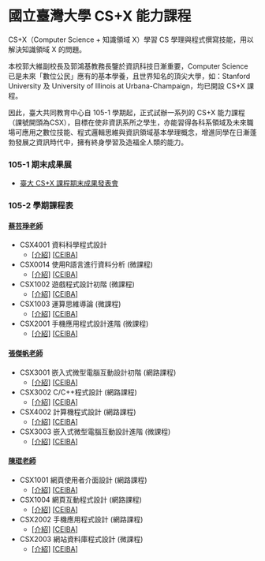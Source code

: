 # 國立臺灣大學 CS+X 能力課程

CS+X（Computer Science + 知識領域 X）學習 CS 學理與程式撰寫技能，用以解決知識領域 X 的問題。

本校郭大維副校長及郭鴻基教務長鑒於資訊科技日漸重要，Computer Science 已是未來「數位公民」應有的基本學養，且世界知名的頂尖大學，如：Stanford University 及 University of Illinois at Urbana-Champaign，均已開設 CS+X 課程。

因此，臺大共同教育中心自 105-1 學期起，正式試辦一系列的 CS+X 能力課程（課號開頭為CSX），目標在使非資訊系所之學生，亦能習得各科系領域及未來職場可應用之數位技能、程式邏輯思維與資訊領域基本學理概念，增進同學在日漸蓬勃發展之資訊時代中，擁有終身學習及造福全人類的能力。

### 105-1 期末成果展

* [臺大 CS+X 課程期末成果發表會](http://ntu-csx.csie.org/)

### 105-2 學期課程表

#### [蔡芸琤老師](Pecu.md)

* CSX4001 資料科學程式設計
    * [\[介紹\]](CSX4001.md) [\[CEIBA\]](https://nol.ntu.edu.tw/nol/coursesearch/print_table.php?course_id=H03%2004010&class=&dpt_code=H020&ser_no=28187&semester=105-2&lang=CH)
* CSX0014 使用R語言進行資料分析 \(微課程\)
    * [\[介紹\]](CSX0014.md) [\[CEIBA\]](https://nol.ntu.edu.tw/nol/coursesearch/print_table.php?course_id=H03%2001300&class=&dpt_code=H010&ser_no=86273&semester=105-2&lang=CH)
* CSX1002 遊戲程式設計初階 \(微課程\)
    * [\[介紹\]](CSX1002.md) [\[CEIBA\]](https://nol.ntu.edu.tw/nol/coursesearch/print_table.php?course_id=H03%2001020&class=01&dpt_code=H020&ser_no=45127&semester=105-2&lang=CH)
* CSX1003 運算思維導論 \(微課程\)
    * [\[介紹\]](CSX1003.md) [\[CEIBA\]](https://nol.ntu.edu.tw/nol/coursesearch/print_table.php?course_id=H03%2001030&class=&dpt_code=H020&ser_no=72094&semester=105-2&lang=CH)
* CSX2001 手機應用程式設計進階 \(微課程\)
    * [\[介紹\]](CSX2001.md) [\[CEIBA\]](https://nol.ntu.edu.tw/nol/coursesearch/print_table.php?course_id=H03%2002010&class=&dpt_code=H020&ser_no=46562&semester=105-2&lang=CH)

#### [張傑帆老師](Jeff.md)

* CSX3001 嵌入式微型電腦互動設計初階 \(網路課程\)
    * [\[介紹\]](CSX3001.md) [\[CEIBA\]](https://nol.ntu.edu.tw/nol/coursesearch/print_table.php?course_id=H03%2003010&class=01&dpt_code=H020&ser_no=82573&semester=105-2&lang=CH) 
* CSX3002 C/C++程式設計 \(網路課程\)
    * [\[介紹\]](CSX3002.md) [\[CEIBA\]](https://nol.ntu.edu.tw/nol/coursesearch/print_table.php?course_id=H03%2003020&class=01&dpt_code=H020&ser_no=38926&semester=105-2&lang=CH)
* CSX4002 計算機程式設計 \(網路課程\)
    * [\[介紹\]](CSX4002.md) [\[CEIBA\]](https://nol.ntu.edu.tw/nol/coursesearch/print_table.php?course_id=H03%2004020&class=01&dpt_code=H020&ser_no=60502&semester=105-2&lang=CH)
* CSX3003 嵌入式微型電腦互動設計進階 \(微課程\)
    * [\[介紹\]](CSX3003.md) [\[CEIBA\]](https://nol.ntu.edu.tw/nol/coursesearch/print_table.php?course_id=H03%2003030&class=01&dpt_code=H020&ser_no=57230&semester=105-2&lang=CH)

#### [陳琨老師](kChen.md)

* CSX1001 網頁使用者介面設計 \(網路課程\)
    * [\[介紹\]](CSX1001.md) [\[CEIBA\]](https://nol.ntu.edu.tw/nol/coursesearch/print_table.php?course_id=H03%2001010&class=01&dpt_code=H020&ser_no=82451&semester=105-2&lang=CH)
* CSX1004 網頁互動程式設計 \(網路課程\)
    * [\[介紹\]](CSX1004.md) [\[CEIBA\]](https://nol.ntu.edu.tw/nol/coursesearch/print_table.php?course_id=H03%2001040&class=01&dpt_code=H020&ser_no=28044&semester=105-2&lang=CH)
* CSX2002 手機應用程式設計 \(網路課程\)
    * [\[介紹\]](CSX2002.md) [\[CEIBA\]](https://nol.ntu.edu.tw/nol/coursesearch/print_table.php?course_id=H03%2002020&class=01&dpt_code=H020&ser_no=77932&semester=105-2&lang=CH)
* CSX2003 網站資料庫程式設計 \(微課程\)
    * [\[介紹\]](CSX2003.md) [\[CEIBA\]](https://nol.ntu.edu.tw/nol/coursesearch/print_table.php?course_id=H03%2002030&class=01&dpt_code=H020&ser_no=74472&semester=105-2&lang=CH)



